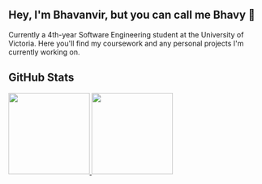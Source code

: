 ## Hey, I'm Bhavanvir, but you can call me Bhavy 👋
Currently a 4th-year Software Engineering student at the University of Victoria. Here you'll find my coursework and any personal projects I'm currently working on. 

## GitHub Stats
<p>
  <a href="https://github.com/bhavanvir">
    <img height=160em src="https://github-readme-stats.vercel.app/api?username=bhavanvir&show_icons=true&theme=dracula" />
    <img height=160em src="https://github-readme-streak-stats.herokuapp.com/?user=bhavanvir&theme=dracula&" />
  </a>
</p>
